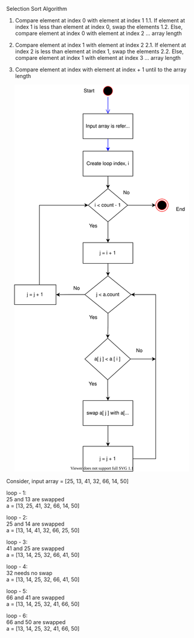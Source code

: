 
Selection Sort Algorithm
1. Compare element at index 0 with element at index 1
1.1. If element at index 1 is less than element at index 0, swap the elements
1.2. Else, compare element at index 0 with element at index 2 ... array length

2. Compare element at index 1 with element at index 2
2.1. If element at index 2 is less than element at index 1, swap the elements
2.2. Else, compare element at index 1 with element at index 3 ... array length

3. Compare element at index with element at index + 1 until to the array length

<p align="center">
  <img src="https://github.com/jaminyah/drawio/blob/master/img/sort/selection_sort.svg" alt="sort algo" /> 
</p>

Consider, input array = [25, 13, 41, 32, 66, 14, 50]

loop - 1: <br/>
25 and 13 are swapped <br/>
a = [13, 25, 41, 32, 66, 14, 50] <br/>

loop - 2: <br/>
25 and 14 are swapped <br/>
a = [13, 14, 41, 32, 66, 25, 50] <br/>

loop - 3: <br/> 
41 and 25 are swapped <br/>
a = [13, 14, 25, 32, 66, 41, 50] <br/>

loop - 4: <br/>
32 needs no swap <br/>
a = [13, 14, 25, 32, 66, 41, 50] <br/>

loop - 5: <br/>
66 and 41 are swapped <br/>
a = [13, 14, 25, 32, 41, 66, 50] <br/>

loop - 6: <br/>
66 and 50 are swapped <br/>
a = [13, 14, 25, 32, 41, 66, 50] <br/>